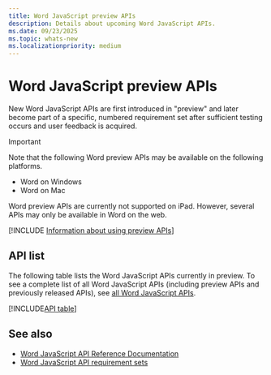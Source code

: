 ```yaml
---
title: Word JavaScript preview APIs
description: Details about upcoming Word JavaScript APIs.
ms.date: 09/23/2025
ms.topic: whats-new
ms.localizationpriority: medium
---
```


# Word JavaScript preview APIs

New Word JavaScript APIs are first introduced in "preview" and later become part of a specific, numbered requirement set after sufficient testing occurs and user feedback is acquired.

> [!IMPORTANT]
> Note that the following Word preview APIs may be available on the following platforms.
>
> - Word on Windows
> - Word on Mac
>
> Word preview APIs are currently not supported on iPad. However, several APIs may only be available in Word on the web.

[!INCLUDE [Information about using preview APIs](../../includes/using-preview-apis-host.md)]

## API list

The following table lists the Word JavaScript APIs currently in preview. To see a complete list of all Word JavaScript APIs (including preview APIs and previously released APIs), see [all Word JavaScript APIs](/javascript/api/word?view=word-js-preview&preserve-view=true).

[!INCLUDE[API table](../../includes/word-preview.md)]

## See also

- [Word JavaScript API Reference Documentation](/javascript/api/word)
- [Word JavaScript API requirement sets](word-api-requirement-sets.md)
